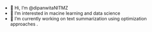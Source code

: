 - 👋 Hi, I’m @dipanwitaNITMZ
- 👀 I’m interested in macine learning and data science
- 🌱 I’m currently working on text summarization using optimization approaches
.

<!---
dipanwitaNITMZ/dipanwitaNITMZ is a ✨ special ✨ repository because its `README.md` (this file) appears on your GitHub profile.
You can click the Preview link to take a look at your changes.
--->
